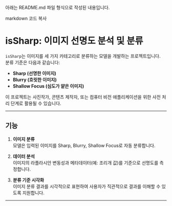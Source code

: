 
아래는 README.md 파일 형식으로 작성된 내용입니다.

markdown
코드 복사
# **isSharp: 이미지 선명도 분석 및 분류**

`isSharp`는 이미지를 세 가지 카테고리로 분류하는 모델을 개발하는 프로젝트입니다.  
분류 기준은 다음과 같습니다:
- **Sharp (선명한 이미지)**  
- **Blurry (흐릿한 이미지)**  
- **Shallow Focus (심도가 얕은 이미지)**  

이 프로젝트는 사진작가, 콘텐츠 제작자, 또는 컴퓨터 비전 애플리케이션을 위한 사전 처리 단계로 활용될 수 있습니다.

---

## **기능**
1. **이미지 분류**  
   모델은 입력된 이미지를 Sharp, Blurry, Shallow Focus로 자동 분류합니다.
   
2. **데이터 분석**  
   이미지의 라플라시안 변동성과 메타데이터(예: 조리개 값)를 기준으로 선명도를 측정합니다.

3. **분류 기준 시각화**  
   이미지 분류 결과를 시각적으로 표현하여 사용자가 직관적으로 결과를 이해할 수 있도록 지원합니다.

---
